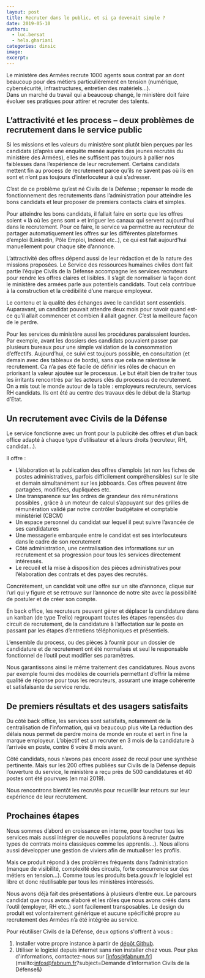 ```yaml
---
layout: post
title: Recruter dans le public, et si ça devenait simple ?
date: 2019-05-10
authors:
  - luc.bersat
  - hela.ghariani
categories: dinsic
image:
excerpt:
---
```


Le ministère des Armées recrute 1000 agents sous contrat par an dont beaucoup pour des métiers particulièrement en tension (numérique, cybersécurité, infrastructures, entretien des matériels…).</br>
Dans un marché du travail qui a beaucoup changé, le ministère doit faire évoluer ses pratiques pour attirer et recruter des talents.

<!--more-->

## L’attractivité et les process – deux problèmes de recrutement dans le service public

Si les missions et les valeurs du ministère sont plutôt bien perçues par les candidats (d’après une enquête menée auprès des jeunes recrutés du ministère des Armées), elles ne suffisent pas toujours à pallier nos faiblesses dans l’expérience de leur recrutement.
Certains candidats mettent fin au process de recrutement parce qu’ils ne savent pas où ils en sont et n’ont pas toujours d’interlocuteur à qui s’adresser.

C’est de ce problème qu’est né Civils de la Défense ; repenser le mode de fonctionnement des recrutements dans l’administration pour atteindre les bons candidats et leur proposer de premiers contacts clairs et simples.

Pour atteindre les bons candidats, il fallait faire en sorte que les offres soient « là où les gens sont » et irriguer les canaux qui servent aujourd’hui dans le recrutement. Pour ce faire, le service va permettre au recruteur de partager automatiquement les offres sur les différentes plateformes d’emploi (Linkedin, Pôle Emploi, Indeed etc..), ce qui est fait aujourd’hui manuellement pour chaque site d’annonce.

L’attractivité des offres dépend aussi de leur rédaction et de la nature des missions proposées. Le Service des ressources humaines civiles dont fait partie l’équipe Civils de la Défense accompagne les services recruteurs pour rendre les offres claires et lisibles. Il s’agit de normaliser la façon dont le ministère des armées parle aux potentiels candidats. Tout cela contribue à la construction et la crédibilité d’une marque employeur.

Le contenu et la qualité des échanges avec le candidat sont essentiels. Auparavant, un candidat pouvait attendre deux mois pour savoir quand est-ce qu’il allait commencer et combien il allait gagner. C’est la meilleure façon de le perdre.

Pour les services du ministère aussi les procédures paraissaient lourdes. Par exemple, avant les dossiers des candidats pouvaient passer par plusieurs bureaux pour une simple validation de la consommation d’effectifs. Aujourd’hui, ce suivi est toujours possible, en consultation (et demain avec des tableaux de bords), sans que cela ne ralentisse le recrutement. Ca n’a pas été facile de définir les rôles de chacun en priorisant la valeur ajoutée sur le processus.
Le but était bien de traiter tous les irritants rencontrés par les acteurs clés du processus de recrutement. On a mis tout le monde autour de la table : employeurs recruteurs, services RH candidats. Ils ont été au centre des travaux dès le début de la Startup d’Etat.


## Un recrutement avec Civils de la Défense

Le service fonctionne avec un front pour la publicité des offres et d’un back office adapté à chaque type d’utilisateur et à leurs droits (recruteur, RH, candidat…).

Il offre :
-	L’élaboration et la publication des offres d’emplois (et non les fiches de postes administratives, parfois difficilement compréhensibles) sur le site et demain simultanément sur les jobboards. Ces offres peuvent être partagées, modifiées, dupliquées etc.
-	Une transparence sur les ordres de grandeur des rémunérations possibles , grâce à un moteur de calcul s’appuyant sur des grilles de rémunération validé par notre contrôler budgétaire et comptable ministériel (CBCM)
-	Un espace personnel du candidat sur lequel il peut suivre l’avancée de ses candidatures
-	Une messagerie embarquée entre le candidat est ses interlocuteurs dans le cadre de son recrutement
-	Côté administration, une centralisation des informations sur un recrutement et sa progression pour tous les services directement intéressés.
-	Le recueil et la mise à disposition des pièces administratives pour l’élaboration des contrats et des payes des recrutés.

Concrètement, un candidat voit une offre sur un site d’annonce, clique sur l’url qui y figure et se retrouve sur l’annonce de notre site avec la possibilité de postuler et de créer son compte.

En back office, les recruteurs peuvent gérer et déplacer la candidature dans un kanban (de type Trello) regroupant toutes les étapes repensées du circuit de recrutement, de la candidature à l’affectation sur le poste en passant par les étapes d’entretiens téléphoniques et présentiels.

L’ensemble du process, ou des pièces à fournir pour un dossier de candidature et de recrutement ont été normalisés et seul le responsable fonctionnel de l’outil peut modifier ses paramètres.

Nous garantissons ainsi le même traitement des candidatures. Nous avons par exemple fourni des modèles de courriels permettant d’offrir la même qualité de réponse pour tous les recruteurs, assurant une image cohérente et satisfaisante du service rendu.


## De premiers résultats et des usagers satisfaits

Du côté back office, les services sont satisfaits, notamment de la centralisation de l’information, qui va beaucoup plus vite La réduction des délais nous permet de perdre moins de monde en route et sert in fine la marque employeur. L’objectif est un recruter en 3 mois de la candidature à l’arrivée en poste, contre 6 voire 8 mois avant.

Côté candidats, nous n’avons pas encore assez de recul pour une synthèse pertinente. Mais sur les 200 offres publiées sur Civils de la Défense depuis l’ouverture du service, le ministère a reçu près de 500 candidatures et 40 postes ont été pourvues (en mai 2019).

Nous rencontrons bientôt les recrutés pour recueillir leur retours sur leur expérience de leur recrutement.  

<h2> Prochaines étapes </h2>

Nous sommes d’abord en croissance en interne, pour toucher tous les services mais aussi intégrer de nouvelles populations à recruter (autre types de contrats moins classiques comme les apprentis...). Nous allons aussi développer une gestion de viviers afin de mutualiser les profils.

Mais ce produit répond à des problèmes fréquents dans l’administration (manque de visibilité, complexité des circuits, forte concurrence sur des métiers en tension…). Comme tous les produits beta.gouv.fr le logiciel est libre et donc réutilisable par tous les ministères intéressés.

Nous avons déjà fait des présentations à plusieurs d’entre eux. Le parcours candidat que nous avons élaboré et les rôles que nous avons créés dans l’outil (employer, RH etc..) sont facilement transposables. Le design du produit est volontairement générique et aucune spécificité propre au recrutement des Armées n’a été intégrée au service.

Pour réutiliser Civils de la Défense, deux options s'offrent à vous :

1. Installer votre propre instance à partir de [dépôt Github](https://github.com/betagouv/civilsdeladefense).
2. Utiliser le logiciel depuis internet sans rien installer chez vous. Pour plus d'informations, contactez-nous sur [infos@fabnum.fr](mailto:infos@fabnum.fr?subject=Demande d'information Civils de la Défense&)
